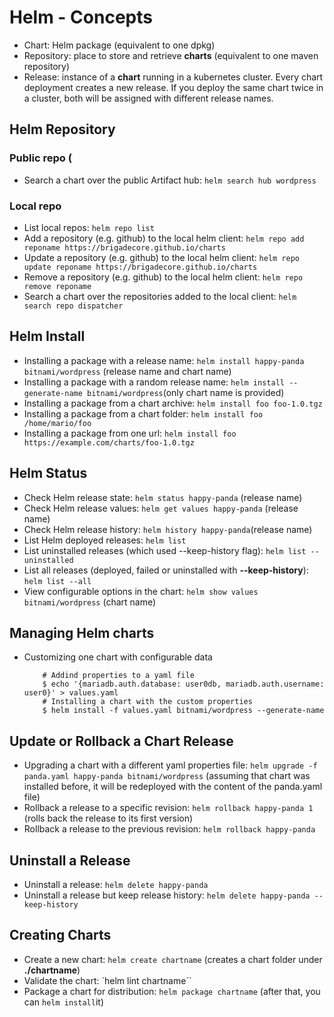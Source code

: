 # Helm - Concepts
- Chart: Helm package (equivalent to one dpkg)
- Repository: place to store and retrieve **charts** (equivalent to one maven repository)
- Release: instance of a **chart** running in a kubernetes cluster. Every chart deployment creates a new release. If you deploy the same chart twice in a cluster, both will be assigned with different release names.

## Helm Repository

### Public repo (
- Search a chart over the public Artifact hub: `helm search hub wordpress`

### Local repo
- List local repos: `helm repo list`
- Add a repository (e.g. github) to the local helm client: `helm repo add reponame https://brigadecore.github.io/charts`
- Update a repository (e.g. github) to the local helm client: `helm repo update reponame https://brigadecore.github.io/charts`
- Remove a repository (e.g. github) to the local helm client: `helm repo remove reponame`
- Search a chart over the repositories added to the local client: `helm search repo dispatcher`

## Helm Install
- Installing a package with a release name: `helm install happy-panda bitnami/wordpress` (release name and chart name)
- Installing a package with a random release name: `helm install --generate-name bitnami/wordpress`(only chart name is provided)
- Installing a package from a chart archive: `helm install foo foo-1.0.tgz`
- Installing a package from a chart folder:  `helm install foo /home/mario/foo`
- Installing a package from one url: `helm install foo https://example.com/charts/foo-1.0.tgz`

## Helm Status
- Check Helm release state: `helm status happy-panda` (release name)
- Check Helm release values: `helm get values happy-panda` (release name)
- Check Helm release history: `helm history happy-panda`(release name)
- List Helm deployed releases: `helm list`
- List uninstalled releases (which used --keep-history flag): `helm list --uninstalled`
- List all releases (deployed, failed or uninstalled with **--keep-history**): `helm list --all`
- View configurable options in the chart: `helm show values bitnami/wordpress` (chart name)

## Managing Helm charts
- Customizing one chart with configurable data
  ```
      # Addind properties to a yaml file
      $ echo '{mariadb.auth.database: user0db, mariadb.auth.username: user0}' > values.yaml
      # Installing a chart with the custom properties
      $ helm install -f values.yaml bitnami/wordpress --generate-name
  ```
## Update or Rollback a Chart Release
- Upgrading a chart with a different yaml properties file: `helm upgrade -f panda.yaml happy-panda bitnami/wordpress` (assuming that chart was installed before, it will be redeployed with the content of the panda.yaml file)
- Rollback a release to a specific revision: `helm rollback happy-panda 1` (rolls back the release to its first version)
- Rollback a release to the previous revision: `helm rollback happy-panda`

## Uninstall a Release
- Uninstall a release: `helm delete happy-panda`
- Uninstall a release but keep release history: `helm delete happy-panda --keep-history`

## Creating Charts
- Create a new chart: `helm create chartname` (creates a chart folder under **./chartname**)
- Validate the chart: `helm lint chartname``
- Package a chart for distribution: `helm package chartname` (after that, you can `helm install`it)
